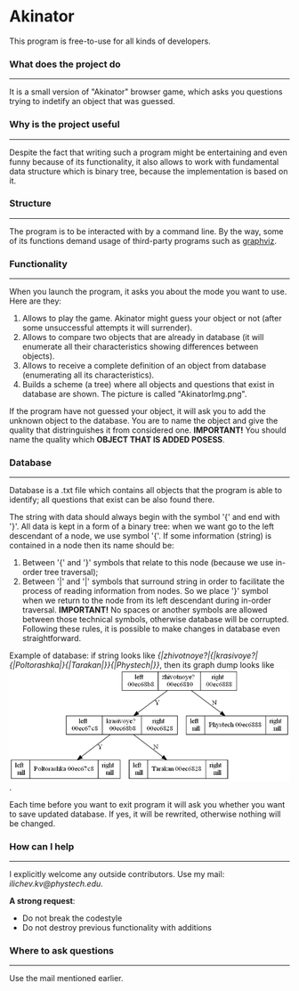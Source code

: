 # Akinator

This program is free-to-use for all kinds of developers.


### What does the project do 
***
It is a small version of "Akinator" browser game, which asks you questions trying to indetify an object that was guessed.


### Why is the project useful
***
Despite the fact that writing such a program might be entertaining and even funny because of its functionality, 
it also allows to work with fundamental data structure which is binary tree, because the implementation is based
on it.


### Structure
***
The program is to be interacted with by a command line. By the way, some of its functions demand usage of third-party 
programs such as [graphviz](https://graphviz.org/).


### Functionality
***
When you launch the program, it asks you about the mode you want to use. Here are they:

1. Allows to play the game. Akinator might guess your object or not (after some unsuccessful attempts it will surrender).
2. Allows to compare two objects that are already in database (it will enumerate all their characteristics showing
   differences between objects).
3. Allows to receive a complete definition of an object from database (enumerating all its characteristics).
4. Builds a scheme (a tree) where all objects and questions that exist in database are shown. The picture is called "AkinatorImg.png".

If the program have not guessed your object, it will ask you to add the unknown object to the database. You are to name the object and
give the quality that distringuishes it from considered one. __IMPORTANT!__ You should name the quality which __OBJECT THAT IS ADDED 
POSESS__.


### Database
*** 
Database is a .txt file which contains all objects that the program is able to identify; all questions that exist can be also found there.

The string with data should always begin with the symbol '{' and end with '}'. All data is kept in a form of a binary tree:
when we want go to the left descendant of a node, we use symbol '{'. If some information (string) is contained in a node then its name 
should be:
1. Between '{' and '}' symbols that relate to this node (because we use in-order tree traversal);
2. Between '|' and '|' symbols that surround string in order to facilitate the process of reading information from nodes.
So we place '}' symbol when we return to the node from its left descendant during in-order traversal. __IMPORTANT!__ No spaces or 
another symbols are allowed between those technical symbols, otherwise database will be corrupted. Following these rules, it is 
possible to make changes in database even straightforward.

Example of database: if string looks like _{|zhivotnoye?|{|krasivoye?|{|Poltorashka|}{|Tarakan|}}{|Phystech|}}_, then
its graph dump looks like ![ALT](AkinatorImg.png).

Each time before you want to exit program it will ask you whether you want to save updated database. If yes, it will be rewrited,
otherwise nothing will be changed.


### How can I help
***
I explicitly welcome any outside contributors. Use my mail: _ilichev.kv@phystech.edu_.

__A strong request__:
* Do not break the codestyle
* Do not destroy previous functionality with additions


### Where to ask questions
***
Use the mail mentioned earlier.

   

